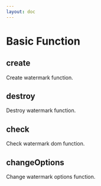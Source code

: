 ```yaml
---
layout: doc
---
```


<el-backtop></el-backtop>

# Basic Function

## create

Create watermark function.

## destroy

Destroy watermark function.

## check

Check watermark dom function.

## changeOptions

Change watermark options function.
